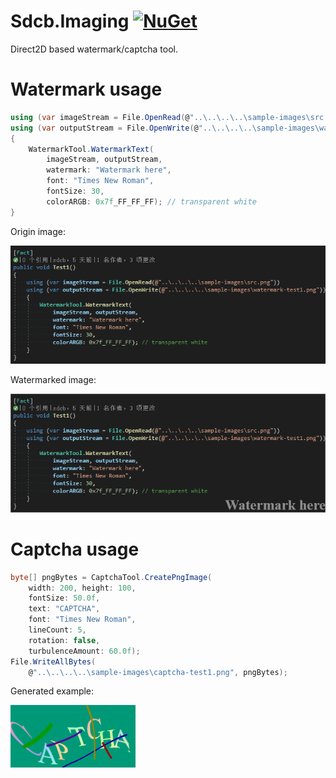 # Sdcb.Imaging [![NuGet](https://img.shields.io/badge/nuget-1.1.0-blue.svg)](https://www.nuget.org/packages/Sdcb.Imaging)
Direct2D based watermark/captcha tool.

# Watermark usage
```csharp
using (var imageStream = File.OpenRead(@"..\..\..\..\sample-images\src.png"))
using (var outputStream = File.OpenWrite(@"..\..\..\..\sample-images\watermark-test1.png"))
{
    WatermarkTool.WatermarkText(
        imageStream, outputStream,
        watermark: "Watermark here",
        font: "Times New Roman",
        fontSize: 30,
        colorARGB: 0x7f_FF_FF_FF); // transparent white
}
```

Origin image: 

![src.png](./sample-images/src.png)

Watermarked image:

![watermark-test1.png](./sample-images/watermark-test1.png)

# Captcha usage
```csharp
byte[] pngBytes = CaptchaTool.CreatePngImage(
    width: 200, height: 100, 
    fontSize: 50.0f, 
    text: "CAPTCHA", 
    font: "Times New Roman", 
    lineCount: 5, 
    rotation: false, 
    turbulenceAmount: 60.0f);
File.WriteAllBytes(
    @"..\..\..\..\sample-images\captcha-test1.png", pngBytes);
```

Generated example:

![captcha-test1.png](./sample-images/captcha-test1.png)
